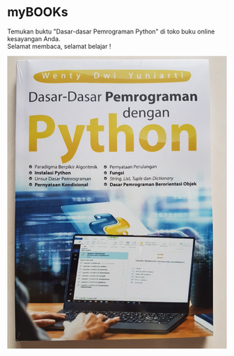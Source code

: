 # myBOOKs
Temukan buktu "Dasar-dasar Pemrograman Python" di toko buku online kesayangan Anda.  
Selamat membaca, selamat belajar !  
  
  



<img src="https://github.com/whentea/images/blob/master/Python1.png" align ="center" width="600">
